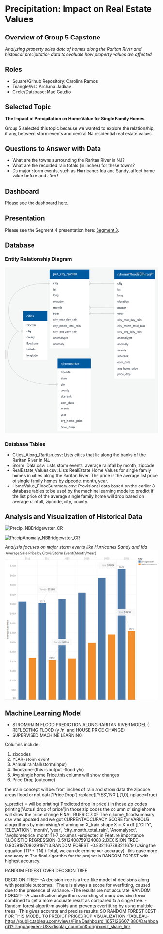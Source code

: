 # Precipitation: Impact on Real Estate Values

## Overview of Group 5 Capstone
*Analyzing property sales data of homes along the Raritan River and historical precipitation data to evaluate how property values are affected*

## Roles
*	Square/Github Repository: Carolina Ramos 
*	Triangle/ML: Archana Jadhav
*	Circle/Database: Mae Gaudio

## Selected Topic
**The Impact of Precipitation on Home Value for Single Family Homes**

Group 5 selected this topic because we wanted to explore the relationship, if any, between storm events and central NJ residential real estate values.  

## Questions to Answer with Data
*   What are the towns surrounding the Raritan River in NJ? 
*   What are the recorded rain totals (in inches) for these towns?
*   Do major storm events, such as Hurricanes Ida and Sandy, affect home value before and after?

## Dashboard
Please see the dashboard [here](https://public.tableau.com/views/Group5_Dashboard_16569394107950/Group5_Dashboard?:language=en-US&:display_count=n&:origin=viz_share_link).

## Presentation
Please see the Segment 4 presentation here: [Segment 3](https://github.com/c-ramos/NJ_Flood_Risk_Capstone/blob/main/Group5_Presentation-Segment3_update.pdf). 

## Database

### Entity Relationship Diagram

![Resources/ERD_NJ_Flood_Risk.png](https://github.com/c-ramos/NJ_Flood_Risk_Capstone/blob/main/Resources/ERD_NJ_Flood_Risk.png)

### Database Tables
*  Cities_Along_Raritan.csv:   Lists cities that lie along the banks of the Raritan River in NJ.
*  Storm_Data.csv:	Lists storm events, average rainfall by month, zipcode
*  RealEstate_Values.csv:   Lists RealEstate Home Values for single family homes in cities along the Raritan River.
							The price is the average list price of single family homes by zipcode, month, year. 
*  HomeValue_FloodSummary.csv:  Provisional data based on the earlier 3 database tables to be used by the machine
								learning model to predict if the list price of the average single family home will
								drop based on average rainfall, zipcode, city, county.

## Analysis and Visualization of Historical Data

![Precip_NBBridgewater_CR](https://user-images.githubusercontent.com/96538067/177642294-6f4679c9-13aa-489c-bd36-dc54972c4284.png)

![PrecipAnomaly_NBBridgewater_CR](https://user-images.githubusercontent.com/96538067/177642234-af7ac023-8a02-4d5a-8f68-177a52e63651.png)

*Analysis focuses on major storm events like Hurricanes Sandy and Ida*
![Images/AvgSalesPrice_CR.png](https://github.com/c-ramos/NJ_Flood_Risk_Capstone/blob/245209e625ed1848d49aa468af83c704699c1d71/Images/AvgSalesPrice_CR.png)

## Machine Learning Model
- STROM/RAIN FLOOD PREDICTION ALONG RARITAN RIVER MODEL ( REFLECTING FLOOD (y /n) and HOUSE PRICE CHANGE)
- SUPERVISED MACHINE LEARNING

Columns include:
1.	zipcodes
2.	YEAR-storm event
3.	Annual rainfall/storm(input)
4.	floodzone-(this is output -flood y/n)
5.	Avg single home Price.this column will show changes
6.	Price Drop (outcome) 




the main concept will be: from inches of rain and strom data the zipcode areas flood or not 
data['Price Drop'].replace(['YES','NO'],[1,0],inplace=True)

y_predict = will be 
printing('Predicted drop in price') in those zip codes
printing('Actual drop of price')in those zip codes
the column of singlehome will show the price change
FINAL RUBRIC
7:09
The njhome_floodsummary csv was updated
and we got CURRENTACCURACY SCORE for VARIOUS alogorithms
by minimising/reframing on X_train.shape
X = X = df [['CITY', 'ELEVATION', 'month', 'year',
       'city_month_total_rain',
       'Anomalypct',
       'avghomeprice_month']]-7 columns -projected in Feature importance
1.LOGISTIC REGRESSION-0.5912408759124088
2.DECISION TREE-0.8029197080291971
3.RANDOM FOREST -0.8321167883211679 (Using the equation (TP + TN) / Total, we can determine our accuracy)- this gave more accuracy m
The final algorithm for the project is RANDOM FOREST with highest accuracy.

RANDOM FOREST OVER DECISION TREE

DECISION TREE-
-A decision tree is a tree-like model of decisions along with possible outcomes.
-There is always a scope for overfitting, caused due to the presence of variance.
-The results are not accurate.
RANDOM FOREST-
-A classification algorithm consisting of many decision trees combined to get a more accurate result as compared to a single tree.
-Random forest algorithm avoids and prevents overfitting by using multiple trees.
-This gives accurate and precise results.
SO RANDOM FOREST BEST FOR THIS MODEL TO PREDICT PRICEDROP
VISUALIZATION -TABLEAU-https://public.tableau.com/views/FinalDashboard_16571266071880/Dashboard1?:language=en-US&:display_count=n&:origin=viz_share_link

